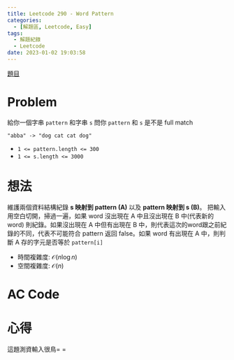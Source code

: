 ```yaml
---
title: Leetcode 290 - Word Pattern
categories:
  - [解題區, Leetcode, Easy]
tags:
  - 解題紀錄
  - Leetcode
date: 2023-01-02 19:03:58
---
```


[題目](https://leetcode.com/problems/word-pattern/)

# Problem

給你一個字串 `pattern` 和字串 `s` 問你 `pattern` 和 `s` 是不是 full match

```
"abba" -> "dog cat cat dog"
```

- `1 <= pattern.length <= 300`
- `1 <= s.length <= 3000`

# 想法

維護兩個資料結構紀錄 **s 映射到 pattern (A)** 以及 **pattern 映射到 s (B)**。
把輸入用空白切開，掃過一遍，如果 word 沒出現在 A 中且沒出現在 B 中(代表新的word) 則紀錄。如果沒出現在 A 中但有出現在 B 中，則代表這次的word跟之前紀錄的不同，代表不可能符合 pattern 返回 false。如果 word 有出現在 A 中，則判斷 A 存的字元是否等於 `pattern[i]`

- 時間複雜度: $\mathcal{O}(n\log{n})$
- 空間複雜度: $\mathcal{O}(n)$

# AC Code

<script src="https://emgithub.com/embed-v2.js?target=https%3A%2F%2Fgithub.com%2Froy4801%2Fsolved_problems%2Fblob%2Fmaster%2Fleetcode%2F290.cpp%23L17-L56&style=github&type=code&showBorder=on&showLineNumbers=on&showFileMeta=on&showFullPath=on&showCopy=on"></script>

# 心得

這題測資輸入很鳥= =
